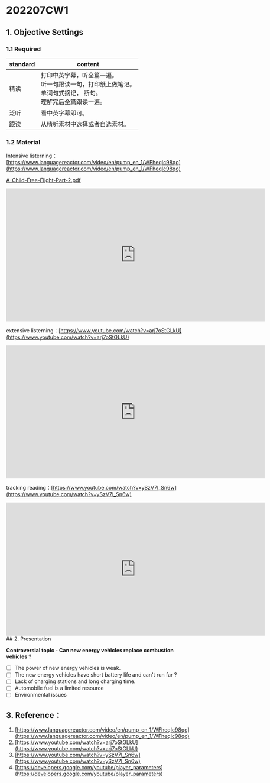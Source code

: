 # 202207CW1

## 1. Objective Settings

### 1.1 Required

| standard | content                                                      |
| -------- | ------------------------------------------------------------ |
| 精读     | 打印中英字幕，听全篇一遍。<br />听一句跟读一句，打印纸上做笔记。<br />单词句式摘记， 断句。<br />理解完后全篇跟读一遍。 |
| 泛听     | 看中英字幕即可。                                             |
| 跟读     | 从精听素材中选择或者自选素材。                               |

### 1.2 Material

Intensive listerning：[https://www.languagereactor.com/video/en/pump_en_1/WFheqIc98qo](https://www.languagereactor.com/video/en/pump_en_1/WFheqIc98qo)

[A-Child-Free-Flight-Part-2.pdf](https://pengfeinie.github.io/files/A-Child-Free-Flight-Part-2.pdf)

 <iframe id="ytplayer" type="text/html" width="700" height="360"
  src="https://www.youtube.com/embed/WFheqIc98qo?autoplay=0"
  frameborder="0"></iframe>


extensive listerning：[https://www.youtube.com/watch?v=arj7oStGLkU](https://www.youtube.com/watch?v=arj7oStGLkU)

 <iframe id="ytplayer" type="text/html" width="700" height="360"
  src="https://www.youtube.com/embed/arj7oStGLkU?autoplay=0"
  frameborder="0"></iframe>


tracking reading：[https://www.youtube.com/watch?v=ySzV7I_Sn6w](https://www.youtube.com/watch?v=ySzV7I_Sn6w)

 <iframe id="ytplayer" type="text/html" width="700" height="360"
  src="https://www.youtube.com/embed/ySzV7I_Sn6w?autoplay=0"
  frameborder="0"></iframe>
## 2. Presentation

**Controversial topic  - Can new energy vehicles replace combustion vehicles ?**

- [ ] The power of new energy vehicles is weak.
- [ ] The new energy vehicles have short battery life and can't run far ?
- [ ] Lack of charging stations and long charging time.
- [ ] Automobile fuel is a limited resource
- [ ]  Environmental issues

## 3. Reference：

1. [https://www.languagereactor.com/video/en/pump_en_1/WFheqIc98qo](https://www.languagereactor.com/video/en/pump_en_1/WFheqIc98qo)
1. [https://www.youtube.com/watch?v=arj7oStGLkU](https://www.youtube.com/watch?v=arj7oStGLkU)
1. [https://www.youtube.com/watch?v=ySzV7I_Sn6w](https://www.youtube.com/watch?v=ySzV7I_Sn6w)
1. [https://developers.google.com/youtube/player_parameters](https://developers.google.com/youtube/player_parameters)
